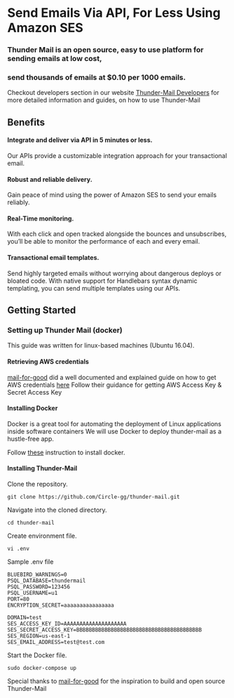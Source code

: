 # Send Emails Via API, For Less Using Amazon SES
### Thunder Mail is an open source, easy to use platform for sending emails at low cost, 
### send thousands of emails at $0.10 per 1000 emails. 

Checkout developers section in our website [Thunder-Mail Developers](https://thunder-mail-website.herokuapp.com/developers) for more detailed information and guides, on how to use Thunder-Mail

## Benefits

#### Integrate and deliver via API in 5 minutes or less.
Our APIs provide a customizable integration approach for your transactional email.

#### Robust and reliable delivery.
Gain peace of mind using the power of Amazon SES to send your emails reliably.

#### Real-Time monitoring.
With each click and open tracked alongside the bounces and unsubscribes, you’ll be able to monitor the performance of each and every email.

#### Transactional email templates.
Send highly targeted emails without worrying about dangerous deploys or bloated code. With native support for Handlebars syntax dynamic templating, you can send multiple templates using our APIs.


## Getting Started
### Setting up Thunder Mail (docker)
This guide was written for linux-based machines (Ubuntu 16.04).

#### Retrieving AWS credentials
[mail-for-good](https://github.com/freeCodeCamp/mail-for-good/) did a well documented and explained guide on how to get AWS credentials [here](https://www.youtube.com/watch?v=_7U03GVD4a8)
Follow their guidance for getting AWS Access Key & Secret Access Key

#### Installing Docker
Docker is a great tool for automating the deployment of Linux applications inside software containers
We will use Docker to deploy thunder-mail as a hustle-free app.

Follow [these](https://www.digitalocean.com/community/tutorials/how-to-install-docker-compose-on-ubuntu-16-04) instruction to install docker.

#### Installing Thunder-Mail

Clone the repository.
```
git clone https://github.com/Circle-gg/thunder-mail.git
```

Navigate into the cloned directory.
```
cd thunder-mail
```

Create environment file.
```
vi .env
```

Sample .env file
```
BLUEBIRD_WARNINGS=0
PSQL_DATABASE=thundermail
PSQL_PASSWORD=123456
PSQL_USERNAME=u1
PORT=80
ENCRYPTION_SECRET=aaaaaaaaaaaaaaaa

DOMAIN=test
SES_ACCESS_KEY_ID=AAAAAAAAAAAAAAAAAAAA
SES_SECRET_ACCESS_KEY=BBBBBBBBBBBBBBBBBBBBBBBBBBBBBBBBBBBBBBBB
SES_REGION=us-east-1
SES_EMAIL_ADDRESS=test@test.com
```

Start the Docker file.
```
sudo docker-compose up
```




Special thanks to [mail-for-good](https://github.com/freeCodeCamp/mail-for-good/) for the inspiration to build and open source Thunder-Mail
